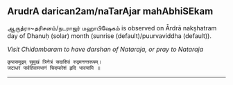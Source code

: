 ## ArudrA darican2am/naTarAjar mahAbhiSEkam
ஆருத்ரா~தரிசனம்/நடராஜர் மஹாபிஷேகம் is observed on Ārdrā nakṣhatram day of Dhanuḥ (solar) month (sunrise (default)/puurvaviddha (default)).

_Visit Chidambaram to have darshan of Nataraja, or pray to Nataraja_

```
कृपासमुद्रम् सुमुखं त्रिनेत्रं सदाशिवं रुद्रमनन्तरूपम्।
जटाधरं पार्वतिवामभागं चिदम्बरेशं हृदि भावयामि ॥
```

---
